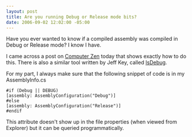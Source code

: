 ```yaml
---
layout: post
title: Are you running Debug or Release mode bits?
date: 2006-09-02 12:02:00 -05:00
---
```


Have you ever wanted to know if a compiled assembly was compiled in Debug or Release mode? I know I have.

I came across a post on [Computer Zen](http://www.hanselman.com/blog/HowToProgrammaticallyDetectIfAnAssemblyIsCompiledInDebugOrReleaseMode.aspx) today that shows exactly how to do this. There is also a similar tool written by Jeff Key, called [IsDebug](http://www.sliver.com/dotnet/IsDebug/).

For my part, I always make sure that the following snippet of code is in my AssemblyInfo.cs

```
#if (Debug || DEBUG)
[assembly: AssemblyConfiguration("Debug")]
#else
[assembly: AssemblyConfiguration("Release")]
#endif
```

This attribute doesn't show up in the file properties (when viewed from Explorer) but it can be queried programmatically.
